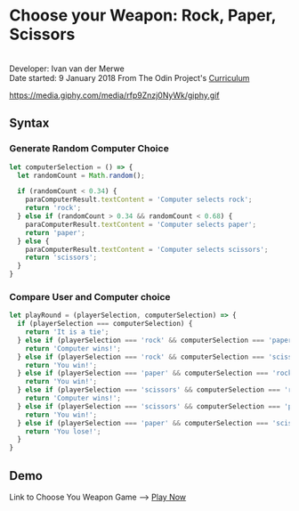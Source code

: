 <h1>Choose your Weapon: Rock, Paper, Scissors</h1>
<br />
Developer: Ivan van der Merwe <br>
Date started: 9 January 2018
From The Odin Project's <a href="http://www.theodinproject.com">Curriculum</a> <br />


https://media.giphy.com/media/rfp9Znzj0NyWk/giphy.gif

<h2>Syntax</h2>
<h3>Generate Random Computer Choice</h3>

```javascript
let computerSelection = () => {
  let randomCount = Math.random();

  if (randomCount < 0.34) {
    paraComputerResult.textContent = 'Computer selects rock';
    return 'rock';
  } else if (randomCount > 0.34 && randomCount < 0.68) {
    paraComputerResult.textContent = 'Computer selects paper';
    return 'paper';
  } else {
    paraComputerResult.textContent = 'Computer selects scissors';
    return 'scissors';
  }
}
```

<h3>Compare User and Computer choice</h3>

```javascript
let playRound = (playerSelection, computerSelection) => {
  if (playerSelection === computerSelection) {
    return 'It is a tie';
  } else if (playerSelection === 'rock' && computerSelection === 'paper') {
    return 'Computer wins!';
  } else if (playerSelection === 'rock' && computerSelection === 'scissors') {
    return 'You win!';
  } else if (playerSelection === 'paper' && computerSelection === 'rock') {
    return 'You win!';
  } else if (playerSelection === 'scissors' && computerSelection === 'rock') {
    return 'Computer wins!';
  } else if (playerSelection === 'scissors' && computerSelection === 'paper') {
    return 'You win!';
  } else if (playerSelection === 'paper' && computerSelection === 'scissors') {
    return 'You lose!';
  }
}
```

<h2>Demo</h2>
Link to Choose You Weapon Game --> <a href="https://ivanv257.github.io/Rock-Paper-Scissors-JavaScript-Project/">Play Now</a>





